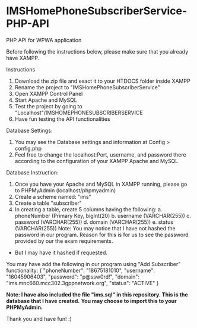 # IMSHomePhoneSubscriberService-PHP-API
PHP API for WPWA application

Before following the instructions below, please make sure that you already have XAMPP.

Instructions
1. Download the zip file and exact it to your HTDOCS folder inside XAMPP
2. Rename the project to "IMSHomePhoneSubscriberService"
3. Open XAMPP Control Panel
4. Start Apache and MySQL
5. Test the project by going to "Localhost"/IMSHOMEPHONESUBSCRIBERSERVICE
6. Have fun testing the API functionalities

Database Settings:
1. You may see the Database settings and information at Config > config.php
2. Feel free to change the localhost:Port, username, and password there according to the configuration of your XAMPP Apache and MySQL

Database Instruction:
1. Once you have your Apache and MySQL in XAMPP running, please go to PHPMyAdmin (localhost/phpmyadmin)
2. Create a scheme named: "ims"
3. Create a table "subscriber"
4. In creating a table, create 5 columns having the following:
  a. phoneNumber (Primary Key, bigInt(20)
  b. username (VARCHAR(255))
  c. password (VARCHAR(255))
  d. domain (VARCHAR(255))
  e. status (VARCHAR(255))
Note: You may notice that I have not hashed the password in our program. Reason for this is for us to see the password provided by our the exam requirements.
 - But I may have it hashed if requested.

You may have add the following in our program using "Add Subscriber" functionality:
{
  "phoneNumber": "18675181010",
  "username": "16045906403",
  "password": "p@ssw0rd!",
  "domain": "ims.mnc660.mcc302.3gppnetwork.org",
  "status": "ACTIVE"
  }

**Note: I have also included the file "ims.sql" in this repository. This is the database that I have created.**
**You may choose to import this to your PHPMyAdmin.**

Thank you and have fun! :)
  
